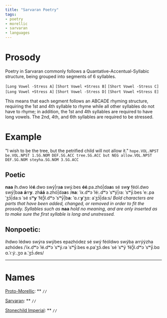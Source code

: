 ```yaml
---
title: "Sarvaran Poetry"
tags:
- poetry
- morellic
- sarvaran
- languages
---
```

# Prosody
Poetry in Sarvaran commonly follows a Quantative-Accentual-Syllabic structure, being grouped into segments of 6 syllables.

`[Long Vowel -Stress A]`
`[Short Vowel +Stress B]`
`[Short Vowel -Stress C]`
`[Long Vowel +Stress A]`
`[Short Vowel -Stress D]`
`[Short Vowel +Stress E]`

This means that each segment follows an ABCADE rhyming structure, requiring the 1st and 4th syllable to rhyme while all other syllables do not have to rhyme; in addition, the 1st and 4th syllables are required to have long vowels. The 2nd, 4th, and 6th syllables are required to be stressed.

# Example
"I wish to be the tree, but the petrified child will not allow it."
`hope.VOL.NPST be.VOL.NPST 1.SG.NOM DEF.SG.ACC tree.SG.ACC but NEG allow.VOL.NPST DEF.SG.NOM steyha.SG.NOM 3.SG.ACC`

## Poetic
**naa** íh.dwo lé**é**.dwo swý|ra**a** swý.bes **éé**.pa.zhó|da**a**s sé sw**y** féól.dwo swý|ba**a** **á**rr**y**. zh**áá** a.zhó|da**a**s
/**naː** ˈíx.dʷɔ ˈlé**ː**.dʷɔ ˈsʷý|ɾa**ː** ˈsʷỹ́.bes **ˈ**e**ː**.paˈʒɔ̃́|da**ː**s ˈsé sʷ**y** ˈféɔ̯̃́l.dʷɔ ˈsʷỹ́|b**aː** **ˈ**ɑ.ɾː**y**ˈʒɑ**ː** aˈʒɔ̃́|da**ː**s/
*Bold characters are parts that have been added, changed, or removed in order to fit the prosody.*
*Syllables such as* **naa** *hold no meaning, and are only inserted as to make sure the first syllable is long and unstressed.*

## Nonpoetic: 
íhdwo lédwo swýra swýbes epazhódez sé swý féóldwo swýba arrýýzha azhódes
/ˈíx.dʷɔ ˈlé.dʷɔ ˈsʷý.ɾa ˈsʷỹ́.bes e.paˈʒɔ̃́.des ˈsé ˈsʷý ˈféɔ̯̃́l.dʷɔ ˈsʷỹ́.bɑ ɑ.ˈɾːýː.ʒɑ a.ˈʒɔ̃́.des/

---
# Names
[Proto-Morellic](languages/morellic/proto-morellic.md): ** `//`

[Sarvaran](languages/morellic/sarvaran/sarvaran.md): ** `//`

[Stonechild Imperial](languages/morellic/sarvaran/stonechild-imperial/stonechild-imperial.md): ** `//`